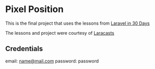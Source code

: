 # Pixel Position

This is the final project that uses the lessons from [Laravel in 30 Days](https://github.com/Psypher1/laravel-30-days) 

The lessons and project were courtesy of [Laracasts](https://laracasts.com)

## Credentials
email: name@mail.com
password: password

